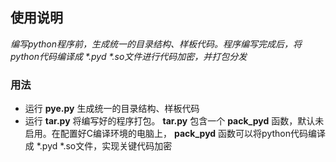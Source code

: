 ## 使用说明

*编写python程序前，生成统一的目录结构、样板代码。程序编写完成后，将python代码编译成 \*.pyd \*.so文件进行代码加密，并打包分发*

### 用法

* 运行 **pye.py** 生成统一的目录结构、样板代码
* 运行 **tar.py** 将编写好的程序打包。 **tar.py** 包含一个 **pack_pyd** 函数，默认未启用。在配置好C编译环境的电脑上， **pack_pyd** 函数可以将python代码编译成 \*.pyd \*.so文件，实现关键代码加密